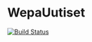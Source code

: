 # WepaUutiset
[![Build Status](https://travis-ci.org/juslesan/WepaUutiset.svg?branch=master)](https://travis-ci.org/juslesan/WepaUutiset)
